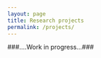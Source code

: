 ```yaml
---
layout: page
title: Research projects
permalink: /projects/
---
```




###....Work in progress...###
